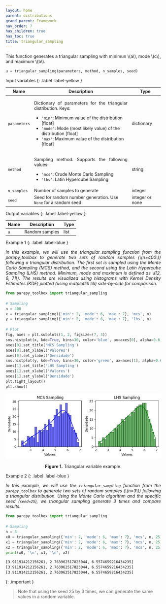 ```yaml
---
layout: home
parent: distributions
grand_parent: Framework
nav_order: 7
has_children: true
has_toc: true
title: triangular_sampling
---
```


<!--Don't delete ths script-->
<script src = "https://polyfill.io/v3/polyfill.min.js?features=es6"></script>
<script id = "MathJax-script" async src="https://cdn.jsdelivr.net/npm/mathjax@3/es5/tex-mml-chtml.js"></script>
<!--Don't delete ths script-->

<p align="justify">
    This function generates a triangular sampling with minimun \(a\), mode \(c\), and maximum \(b\).
</p>

```python
u = triangular_sampling(parameters, method, n_samples, seed)
```

Input variables
{: .label .label-yellow }

<table style="width:100%">
    <thead>
      <tr>
        <th>Name</th>
        <th>Description</th>
        <th>Type</th>
      </tr>
    </thead>
    <tr>
        <td><code>parameters</code></td>
        <td>
            <p align="justify">
            Dictionary of parameters for the triangular distribution. Keys:
            <ul>
                <li><code>'min'</code>: Minimum value of the distribution [float]</li>
                <li><code>'mode'</code>: Mode (most likely value) of the distribution [float]</li>
                <li><code>'max'</code>: Maximum value of the distribution [float]</li>
            </ul>
            </p>
        </td>
        <td>dictionary</td>
    </tr>
    <tr>
        <td><code>method</code></td>
        <td>
            <p align="justify">Sampling method. Supports the following values:
            <ul>
                <li><code>'mcs'</code>: Crude Monte Carlo Sampling</li>
                <li><code>'lhs'</code>: Latin Hypercube Sampling</li>
            </ul>
            </p>
        </td>
        <td>string</td>
    </tr>
    <tr>
        <td><code>n_samples</code></td>
        <td>Number of samples to generate</td>
        <td>integer</td>
    </tr>
    <tr>
        <td><code>seed</code></td>
        <td>Seed for random number generation. Use <code>None</code> for a random seed</td>
        <td>integer or none</td>
    </tr>
</table>

Output variables
{: .label .label-yellow }

<table style="width:100%">
   <thead>
     <tr>
       <th>Name</th>
       <th>Description</th>
       <th>Type</th>
     </tr>
   </thead>
   <tr>
       <td><code>u</code></td>
       <td>Random samples</td>
       <td>list</td>
   </tr>
</table>

Example 1
{: .label .label-blue }

<p align="justify">
    <i>
        In this example, we will use the triangular_sampling function from the parepy_toolbox to generate two sets of random samples (\(n=400\)) following a triangular distribution. The first set is sampled using the Monte Carlo Sampling (MCS) method, and the second using the Latin Hypercube Sampling (LHS) method. Minimum, mode and maximum is defined as \([2, 6, 7]\). The results are visualized using histograms with Kernel Density Estimates (KDE) plotted (using matplotlib lib) side-by-side for comparison.
    </i>
</p>

```python
from parepy_toolbox import triangular_sampling

# Sampling
n = 400
x = triangular_sampling({'min': 2, 'mode': 6, 'max': 7}, 'mcs', n)
y = triangular_sampling({'min': 2, 'mode': 6, 'max': 7}, 'lhs', n)

# Plot
fig, axes = plt.subplots(1, 2, figsize=(7, 3))
sns.histplot(x, kde=True, bins=30, color='blue', ax=axes[0], alpha=0.6, edgecolor='black')
axes[0].set_title('MCS Sampling')
axes[0].set_xlabel('Valores')
axes[0].set_ylabel('Densidade')
sns.histplot(y, kde=True, bins=30, color='green', ax=axes[1], alpha=0.6, edgecolor='black')
axes[1].set_title('LHS Sampling')
axes[1].set_xlabel('Valores')
axes[1].set_ylabel('Densidade')
plt.tight_layout()
plt.show()
```

<center>
    <img src="assets/images/triangular_sampling.png" height="auto">
    <p align="center"><b>Figure 1.</b> Triangular variable example.</p>
</center>

Example 2
{: .label .label-blue }

<p align="justify">
    <i>
    In this example, we will use the <code>triangular_sampling</code> function from the <code>parepy_toolbox</code> to generate two sets of random samples (\(n=3\)) following a triangular distribution. Using the Monte Carlo algorithm and the specific seed (<code>seed=25</code>), we triangular sampling generate 3 times and compare results.
    </i>
</p>

```python
from parepy_toolbox import triangular_sampling

# Sampling
n = 3
x0 = triangular_sampling({'min': 2, 'mode': 6, 'max': 7}, 'mcs', n, 25)
x1 = triangular_sampling({'min': 2, 'mode': 6, 'max': 7}, 'mcs', n, 25)
x2 = triangular_sampling({'min': 2, 'mode': 6, 'max': 7}, 'mcs', n, 25)
print(x0, '\n', x1, '\n', x2)
```

```bash
[3.911914212156261, 2.763962517823044, 6.5574659216434235] 
[3.911914212156261, 2.763962517823044, 6.5574659216434235]
[3.911914212156261, 2.763962517823044, 6.5574659216434235] 
```

{: .important }
> Note that using the seed 25 by 3 times, we can generate the same values in a random variable.
